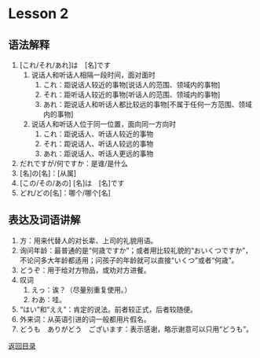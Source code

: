 # Lesson 2
## 语法解释
1. [これ/それ/あれ]は　[名]です
	1. 说话人和听话人相隔一段时间，面对面时
		1. これ：距说话人较近的事物[说话人的范围、领域内的事物]
		2. それ：距听话人较近的事物[听话人的范围、领域内的事物]
		3. あれ：距说话人和听话人都比较远的事物[不属于任何一方范围、领域内的事物]
	2. 说话人和听话人位于同一位置，面向同一方向时
		1. これ：距说话人、听话人较近的事物
		2. それ：距说话人、听话人较远的事物
		3. あれ：距说话人、听话人更远的事物
2. だれですが/何ですか：是谁/是什么
3. [名]の[名]：[从属]
4. [この/その/あの] \[名]は　[名]です
5. どれ/どの[名]：哪个/哪个[名]
	
## 表达及词语讲解
1. 方：用来代替人的对长辈、上司的礼貌用语。
2. 询问年龄：最普通的是“何歳ですか”；或者用比较礼貌的“おいくつですか”，不论问多大年龄都适用；问孩子的年龄就可以直接“いくつ”或者“何歳”。
3. どうぞ：用于给对方物品，或劝对方进餐。
4. 叹词
	1. えっ：诶？（尽量别重复使用。）
	2. わあ：哇。
5. “はい”和“ええ”：肯定的说法。前者较正式，后者较随便。
6. 外来词：从英语引进的词一般都用片假名。
7. どうも　ありがどう　ございます：表示感谢，略示谢意可以只用“どうも”。

[返回目录](../../../../)

